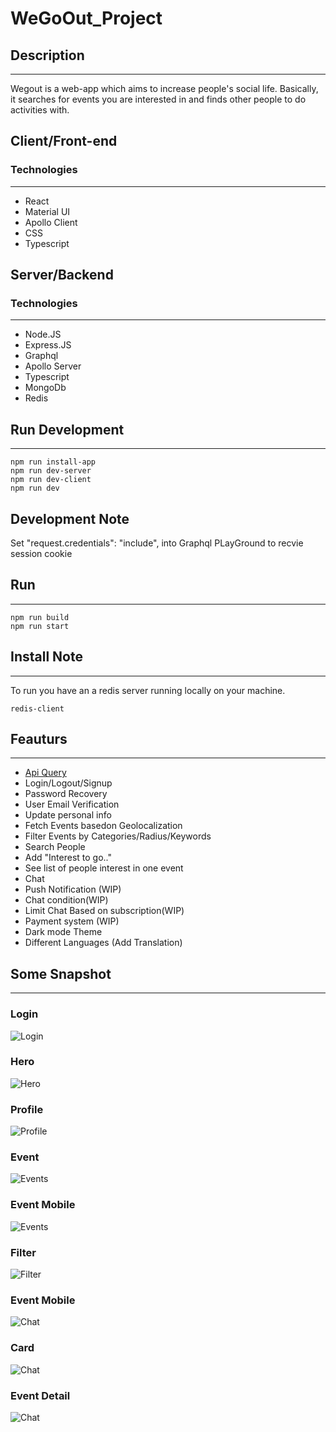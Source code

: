 # WeGoOut_Project
## Description
---
Wegout is a web-app which aims to increase people's social life. Basically, it searches for events you are interested in and finds other people to do activities with.

## Client/Front-end
### Technologies
---
- React
- Material UI
- Apollo Client
- CSS
- Typescript


## Server/Backend
### Technologies
---

- Node.JS
- Express.JS
- Graphql
- Apollo Server
- Typescript
- MongoDb
- Redis


## Run Development 
---
```
npm run install-app
npm run dev-server
npm run dev-client
npm run dev

```
## Development Note

Set "request.credentials": "include",
into Graphql PLayGround to recvie session cookie

## Run  
---
```
npm run build
npm run start

```
## Install Note
---
To run you have an a redis server running locally on your machine.
```
redis-client

```

## Feauturs
---

- [Api Query](api-query.md)
- Login/Logout/Signup
- Password Recovery
- User Email Verification
- Update personal info
- Fetch Events basedon Geolocalization
- Filter Events by Categories/Radius/Keywords
- Search People 
- Add "Interest to go.."
- See list of people interest in one event
- Chat
- Push Notification (WIP)
- Chat condition(WIP)
- Limit Chat Based on subscription(WIP)
- Payment system (WIP)
- Dark mode Theme
- Different Languages (Add Translation)


## Some Snapshot
---
### Login
![Login](./media/snapshot/login.png)

### Hero
![Hero](./media/snapshot/hero.png)
### Profile
![Profile](./media/snapshot/profil.png)
### Event
![Events](./media/snapshot//events=desk.png)
### Event Mobile
![Events](./media/snapshot/events.png)

### Filter
![Filter](./media/snapshot/filters.png)
### Event Mobile
![Chat](./media/snapshot/chat.png)

### Card
![Chat](./media/snapshot/card.png)

### Event Detail
![Chat](./media/snapshot/event-detail.png)








